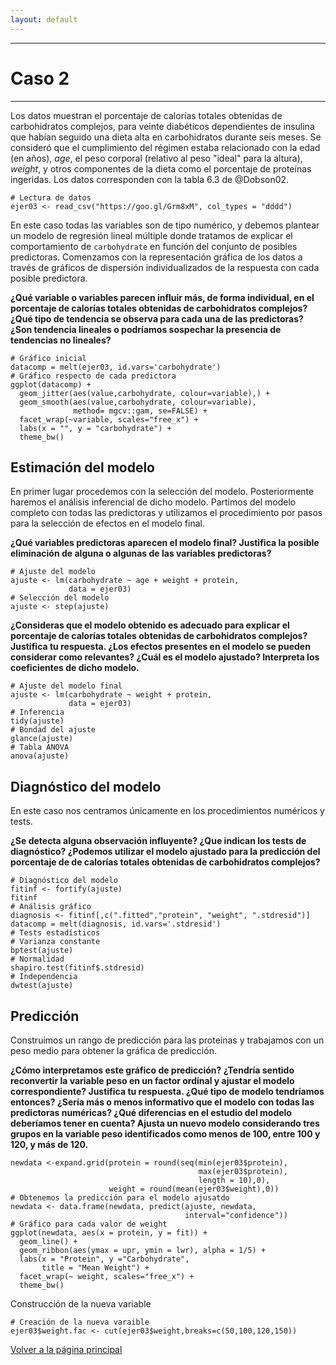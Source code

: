 ```yaml
---
layout: default
---
```


***
# Caso 2
***

Los datos muestran el porcentaje de calorías totales obtenidas de carbohidratos complejos, para veinte diabéticos dependientes de insulina que habían seguido una dieta alta en carbohidratos durante seis meses. Se consideró que el cumplimiento del régimen estaba relacionado con la edad (en años), *age*, el peso corporal (relativo al peso "ideal" para la altura), *weight*, y otros componentes de la dieta como el porcentaje de proteínas ingeridas. Los datos corresponden con la tabla 6.3 de @Dobson02.

```
# Lectura de datos
ejer03 <- read_csv("https://goo.gl/Grm8xM", col_types = "dddd")
```

En este caso todas las variables son de tipo numérico, y debemos plantear un modelo de regresión lineal múltiple donde tratamos de explicar el comportamiento de `carbohydrate` en función del conjunto de posibles predictoras. Comenzamos con la representación gráfica de los datos a través de gráficos de dispersión individualizados de la respuesta con cada posible predictora. 

**¿Qué variable o variables parecen influir más, de forma individual, en el porcentaje de calorías totales obtenidas de carbohidratos complejos? ¿Qué tipo de tendencia se observa para cada una de las predictoras? ¿Son tendencia lineales o podríamos sospechar la presencia de tendencias no lineales?**

```
# Gráfico inicial
datacomp = melt(ejer03, id.vars='carbohydrate')
# Gráfico respecto de cada predictora
ggplot(datacomp) +
  geom_jitter(aes(value,carbohydrate, colour=variable),) + 
  geom_smooth(aes(value,carbohydrate, colour=variable), 
              method= mgcv::gam, se=FALSE) +
  facet_wrap(~variable, scales="free_x") +
  labs(x = "", y = "carbohydrate") +
  theme_bw()
```

## Estimación del modelo 

En primer lugar procedemos con la selección del modelo. Posteriormente haremos el análisis inferencial de dicho modelo. Partimos del modelo completo con todas las predictoras y utilizamos el procedimiento por pasos para la selección de efectos en el modelo final. 

**¿Qué variables predictoras aparecen el modelo final? Justifica la posible eliminación de alguna o algunas de las variables predictoras?**

```
# Ajuste del modelo
ajuste <- lm(carbohydrate ~ age + weight + protein, 
             data = ejer03)
# Selección del modelo
ajuste <- step(ajuste)
```

**¿Consideras que el modelo obtenido es adecuado para explicar el porcentaje de calorías totales obtenidas de carbohidratos complejos? Justifica tu respuesta. ¿Los efectos presentes en el modelo se pueden considerar como relevantes? ¿Cuál es el modelo ajustado? Interpreta los coeficientes de dicho modelo.**

```
# Ajuste del modelo final
ajuste <- lm(carbohydrate ~ weight + protein, 
             data = ejer03)
# Inferencia
tidy(ajuste)
# Bondad del ajuste
glance(ajuste)
# Tabla ANOVA
anova(ajuste)
```

## Diagnóstico del modelo

En este caso nos centramos únicamente en los procedimientos numéricos y tests. 

**¿Se detecta alguna observación influyente? ¿Que indican los tests de diagnóstico? ¿Podemos utilizar el modelo ajustado para la predicción del porcentaje de de calorías totales obtenidas de carbohidratos complejos?**

```
# Diagnóstico del modelo
fitinf <- fortify(ajuste)
fitinf
# Análisis gráfico
diagnosis <- fitinf[,c(".fitted","protein", "weight", ".stdresid")] 
datacomp = melt(diagnosis, id.vars='.stdresid')
# Tests estadísticos
# Varianza constante
bptest(ajuste)
# Normalidad
shapiro.test(fitinf$.stdresid)
# Independencia
dwtest(ajuste)
```

## Predicción

Construimos un rango de predicción para las proteínas y trabajamos con un peso medio para obtener la gráfica de predicción. 

**¿Cómo interpretamos este gráfico de predicción? ¿Tendría sentido reconvertir la variable peso en un factor ordinal y ajustar el modelo correspondiente? Justifica tu respuesta. ¿Qué tipo de modelo tendríamos entonces? ¿Sería más o menos informativo que el modelo con todas las predictoras numéricas? ¿Qué diferencias en el estudio del modelo deberíamos tener en cuenta? Ajusta un nuevo modelo considerando tres grupos en la variable peso identificados como menos de 100, entre 100 y 120, y más de 120.**

```
newdata <-expand.grid(protein = round(seq(min(ejer03$protein), 
                                          max(ejer03$protein), 
                                          length = 10),0), 
                      weight = round(mean(ejer03$weight),0))
# Obtenemos la predicción para el modelo ajusatdo
newdata <- data.frame(newdata, predict(ajuste, newdata, 
                                       interval="confidence"))
# Gráfico para cada valor de weight
ggplot(newdata, aes(x = protein, y = fit)) + 
  geom_line() +
  geom_ribbon(aes(ymax = upr, ymin = lwr), alpha = 1/5) +
  labs(x = "Protein", y ="Carbohydrate", 
       title = "Mean Weight") +
  facet_wrap(~ weight, scales="free_x") +  
  theme_bw()
```

Construcción de la nueva variable

```
# Creación de la nueva varaible
ejer03$weight.fac <- cut(ejer03$weight,breaks=c(50,100,120,150))
```

[Volver a la página principal](https://jmsocuellamos.github.io/)

